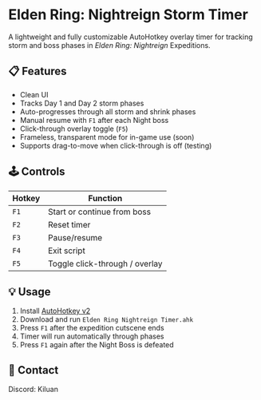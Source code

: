 # Elden Ring: Nightreign Storm Timer

A lightweight and fully customizable AutoHotkey overlay timer for tracking storm and boss phases in *Elden Ring: Nightreign* Expeditions.

## 📋 Features

- Clean UI
- Tracks Day 1 and Day 2 storm phases
- Auto-progresses through all storm and shrink phases
- Manual resume with `F1` after each Night boss
- Click-through overlay toggle (`F5`)
- Frameless, transparent mode for in-game use (soon)
- Supports drag-to-move when click-through is off (testing)

## 🕹️ Controls

| Hotkey | Function                        |
|--------|---------------------------------|
| `F1`   | Start or continue from boss     |
| `F2`   | Reset timer                     |
| `F3`   | Pause/resume                    |
| `F4`   | Exit script                     |
| `F5`   | Toggle click-through / overlay  |

## 💡 Usage

1. Install [AutoHotkey v2](https://www.autohotkey.com/download/)
2. Download and run `Elden Ring Nightreign Timer.ahk`
3. Press `F1` after the expedition cutscene ends
4. Timer will run automatically through phases
5. Press `F1` again after the Night Boss is defeated

## 🤝 Contact
Discord: Kiluan
